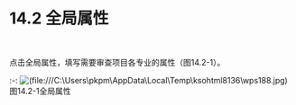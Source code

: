 # 14.2 全局属性
<br/>

点击全局属性，填写需要审查项目各专业的属性（图14.2-1）。

:-: ![(file:///C:\Users\pkpm\AppData\Local\Temp\ksohtml8136\wps188.jpg)](images/图14.2-1.png)
图14.2-1全局属性